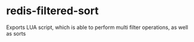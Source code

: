 # redis-filtered-sort
Exports LUA script, which is able to perform multi filter operations, as well as sorts
